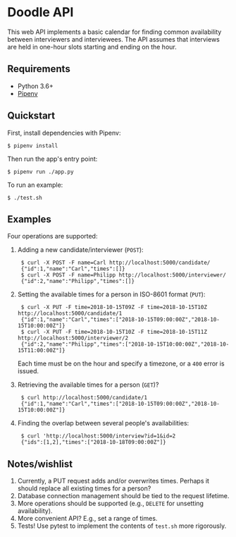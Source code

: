 Doodle API
==========

This web API implements a basic calendar for finding common availability between interviewers and
interviewees.  The API assumes that interviews are held in one-hour slots starting and ending on the
hour.

Requirements
------------

* Python 3.6+
* [Pipenv](https://pipenv.readthedocs.io/en/latest/)

Quickstart
----------

First, install dependencies with Pipenv:

    $ pipenv install

Then run the app's entry point:

    $ pipenv run ./app.py

To run an example:

    $ ./test.sh

Examples
--------

Four operations are supported:

1. Adding a new candidate/interviewer (``POST``):

        $ curl -X POST -F name=Carl http://localhost:5000/candidate/
        {"id":1,"name":"Carl","times":[]}
        $ curl -X POST -F name=Philipp http://localhost:5000/interviewer/
        {"id":2,"name":"Philipp","times":[]}

2. Setting the available times for a person in ISO-8601 format (``PUT``):
    
        $ curl -X PUT -F time=2018-10-15T09Z -F time=2018-10-15T10Z http://localhost:5000/candidate/1
        {"id":1,"name":"Carl","times":["2018-10-15T09:00:00Z","2018-10-15T10:00:00Z"]}
        $ curl -X PUT -F time=2018-10-15T10Z -F time=2018-10-15T11Z http://localhost:5000/interviewer/2
        {"id":2,"name":"Philipp","times":["2018-10-15T10:00:00Z","2018-10-15T11:00:00Z"]}

    Each time must be on the hour and specify a timezone, or a ``400`` error is issued.

3. Retrieving the available times for a person (``GET``)?
    
        $ curl http://localhost:5000/candidate/1
        {"id":1,"name":"Carl","times":["2018-10-15T09:00:00Z","2018-10-15T10:00:00Z"]}

4. Finding the overlap between several people's availabilities:
    
        $ curl 'http://localhost:5000/interview?id=1&id=2
        {"ids":[1,2],"times":["2018-10-18T09:00:00Z"]}


Notes/wishlist
---------------

1. Currently, a PUT request adds and/or overwrites times.  Perhaps it should replace all existing
   times for a person?
2. Database connection management should be tied to the request lifetime.
3. More operations should be supported (e.g., ``DELETE`` for unsetting availability).
4. More convenient API? E.g., set a range of times.
5. Tests!  Use pytest to implement the contents of ``test.sh`` more rigorously.
